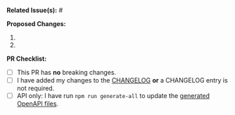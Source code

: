 **Related Issue(s):** #


**Proposed Changes:**

1. 
2. 

**PR Checklist:**

- [ ] This PR has **no** breaking changes.
- [ ] I have added my changes to the [CHANGELOG](https://github.com/radiantearth/stac-api-spec/blob/dev/CHANGELOG.md) **or** a CHANGELOG entry is not required.
- [ ] API only: I have run `npm run generate-all` to update the [generated OpenAPI files](https://github.com/radiantearth/stac-api-spec/blob/dev/README.md#openapi-definitions).